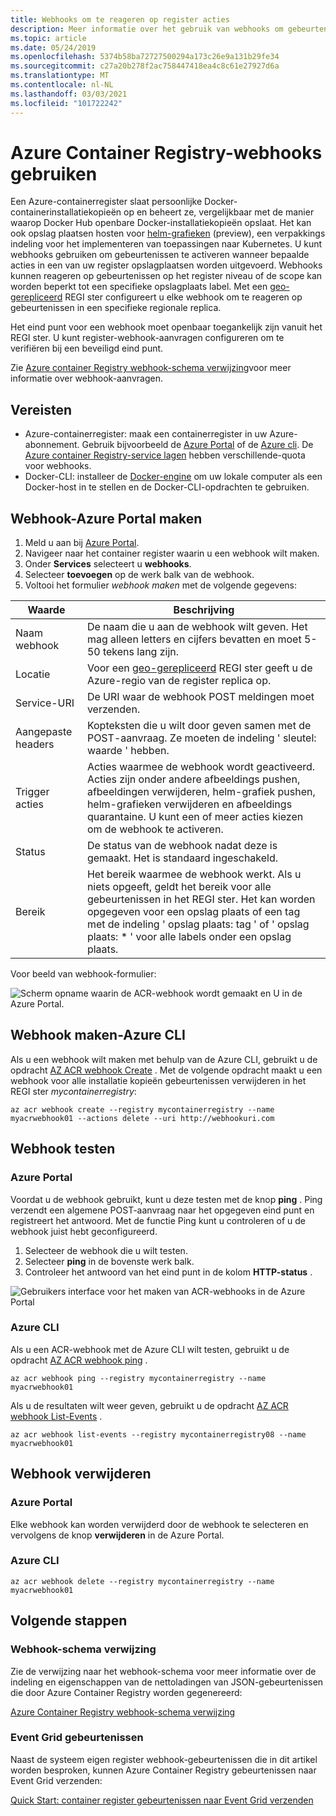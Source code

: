 ```yaml
---
title: Webhooks om te reageren op register acties
description: Meer informatie over het gebruik van webhooks om gebeurtenissen te activeren wanneer push-of pull-acties worden uitgevoerd in uw register opslagplaatsen.
ms.topic: article
ms.date: 05/24/2019
ms.openlocfilehash: 5374b58ba72727500294a173c26e9a131b29fe34
ms.sourcegitcommit: c27a20b278f2ac758447418ea4c8c61e27927d6a
ms.translationtype: MT
ms.contentlocale: nl-NL
ms.lasthandoff: 03/03/2021
ms.locfileid: "101722242"
---
```

# <a name="using-azure-container-registry-webhooks"></a>Azure Container Registry-webhooks gebruiken

Een Azure-containerregister slaat persoonlijke Docker-containerinstallatiekopieën op en beheert ze, vergelijkbaar met de manier waarop Docker Hub openbare Docker-installatiekopieën opslaat. Het kan ook opslag plaatsen hosten voor [helm-grafieken](container-registry-helm-repos.md) (preview), een verpakkings indeling voor het implementeren van toepassingen naar Kubernetes. U kunt webhooks gebruiken om gebeurtenissen te activeren wanneer bepaalde acties in een van uw register opslagplaatsen worden uitgevoerd. Webhooks kunnen reageren op gebeurtenissen op het register niveau of de scope kan worden beperkt tot een specifieke opslagplaats label. Met een  [geo-gerepliceerd](container-registry-geo-replication.md) REGI ster configureert u elke webhook om te reageren op gebeurtenissen in een specifieke regionale replica.

Het eind punt voor een webhook moet openbaar toegankelijk zijn vanuit het REGI ster. U kunt register-webhook-aanvragen configureren om te verifiëren bij een beveiligd eind punt.

Zie [Azure container Registry webhook-schema verwijzing](container-registry-webhook-reference.md)voor meer informatie over webhook-aanvragen.

## <a name="prerequisites"></a>Vereisten

* Azure-containerregister: maak een containerregister in uw Azure-abonnement. Gebruik bijvoorbeeld de [Azure Portal](container-registry-get-started-portal.md) of de [Azure cli](container-registry-get-started-azure-cli.md). De [Azure container Registry-service lagen](container-registry-skus.md) hebben verschillende-quota voor webhooks.
* Docker-CLI: installeer de [Docker-engine](https://docs.docker.com/engine/installation/) om uw lokale computer als een Docker-host in te stellen en de Docker-CLI-opdrachten te gebruiken.

## <a name="create-webhook---azure-portal"></a>Webhook-Azure Portal maken

1. Meld u aan bij [Azure Portal](https://portal.azure.com).
1. Navigeer naar het container register waarin u een webhook wilt maken.
1. Onder **Services** selecteert u **webhooks**.
1. Selecteer **toevoegen** op de werk balk van de webhook.
1. Voltooi het formulier *webhook maken* met de volgende gegevens:

| Waarde | Beschrijving |
|---|---|
| Naam webhook | De naam die u aan de webhook wilt geven. Het mag alleen letters en cijfers bevatten en moet 5-50 tekens lang zijn. |
| Locatie | Voor een [geo-gerepliceerd](container-registry-geo-replication.md) REGI ster geeft u de Azure-regio van de register replica op. 
| Service-URI | De URI waar de webhook POST meldingen moet verzenden. |
| Aangepaste headers | Kopteksten die u wilt door geven samen met de POST-aanvraag. Ze moeten de indeling ' sleutel: waarde ' hebben. |
| Trigger acties | Acties waarmee de webhook wordt geactiveerd. Acties zijn onder andere afbeeldings pushen, afbeeldingen verwijderen, helm-grafiek pushen, helm-grafieken verwijderen en afbeeldings quarantaine. U kunt een of meer acties kiezen om de webhook te activeren. |
| Status | De status van de webhook nadat deze is gemaakt. Het is standaard ingeschakeld. |
| Bereik | Het bereik waarmee de webhook werkt. Als u niets opgeeft, geldt het bereik voor alle gebeurtenissen in het REGI ster. Het kan worden opgegeven voor een opslag plaats of een tag met de indeling ' opslag plaats: tag ' of ' opslag plaats: * ' voor alle labels onder een opslag plaats. |

Voor beeld van webhook-formulier:

![Scherm opname waarin de ACR-webhook wordt gemaakt en U in de Azure Portal.](./media/container-registry-webhook/webhook.png)

## <a name="create-webhook---azure-cli"></a>Webhook maken-Azure CLI

Als u een webhook wilt maken met behulp van de Azure CLI, gebruikt u de opdracht [AZ ACR webhook Create](/cli/azure/acr/webhook#az-acr-webhook-create) . Met de volgende opdracht maakt u een webhook voor alle installatie kopieën gebeurtenissen verwijderen in het REGI ster *mycontainerregistry*:

```azurecli-interactive
az acr webhook create --registry mycontainerregistry --name myacrwebhook01 --actions delete --uri http://webhookuri.com
```

## <a name="test-webhook"></a>Webhook testen

### <a name="azure-portal"></a>Azure Portal

Voordat u de webhook gebruikt, kunt u deze testen met de knop **ping** . Ping verzendt een algemene POST-aanvraag naar het opgegeven eind punt en registreert het antwoord. Met de functie Ping kunt u controleren of u de webhook juist hebt geconfigureerd.

1. Selecteer de webhook die u wilt testen.
2. Selecteer **ping** in de bovenste werk balk.
3. Controleer het antwoord van het eind punt in de kolom **HTTP-status** .

![Gebruikers interface voor het maken van ACR-webhooks in de Azure Portal](./media/container-registry-webhook/webhook-02.png)

### <a name="azure-cli"></a>Azure CLI

Als u een ACR-webhook met de Azure CLI wilt testen, gebruikt u de opdracht [AZ ACR webhook ping](/cli/azure/acr/webhook#az-acr-webhook-ping) .

```azurecli-interactive
az acr webhook ping --registry mycontainerregistry --name myacrwebhook01
```

Als u de resultaten wilt weer geven, gebruikt u de opdracht [AZ ACR webhook List-Events](/cli/azure/acr/webhook) .

```azurecli-interactive
az acr webhook list-events --registry mycontainerregistry08 --name myacrwebhook01
```

## <a name="delete-webhook"></a>Webhook verwijderen

### <a name="azure-portal"></a>Azure Portal

Elke webhook kan worden verwijderd door de webhook te selecteren en vervolgens de knop **verwijderen** in de Azure Portal.

### <a name="azure-cli"></a>Azure CLI

```azurecli-interactive
az acr webhook delete --registry mycontainerregistry --name myacrwebhook01
```

## <a name="next-steps"></a>Volgende stappen

### <a name="webhook-schema-reference"></a>Webhook-schema verwijzing

Zie de verwijzing naar het webhook-schema voor meer informatie over de indeling en eigenschappen van de nettoladingen van JSON-gebeurtenissen die door Azure Container Registry worden gegenereerd:

[Azure Container Registry webhook-schema verwijzing](container-registry-webhook-reference.md)

### <a name="event-grid-events"></a>Event Grid gebeurtenissen

Naast de systeem eigen register webhook-gebeurtenissen die in dit artikel worden besproken, kunnen Azure Container Registry gebeurtenissen naar Event Grid verzenden:

[Quick Start: container register gebeurtenissen naar Event Grid verzenden](container-registry-event-grid-quickstart.md)
